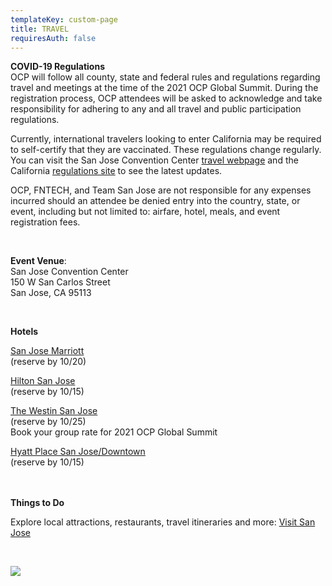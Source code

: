 ```yaml
---
templateKey: custom-page
title: TRAVEL
requiresAuth: false
---
```

**COVID-19 Regulations**\
OCP will follow all county, state and federal rules and regulations regarding travel and meetings at the time of the 2021 OCP Global Summit. During the registration process, OCP attendees will be asked to acknowledge and take responsibility for adhering to any and all travel and public participation regulations. 

Currently, international travelers looking to enter California may be required to self-certify that they are vaccinated. These regulations change regularly. You can visit the San Jose Convention Center [travel webpage](https://www.sanjose.org/sanjoselove/travel) and the California [regulations site](https://covid19.ca.gov/safer-economy/) to see the latest updates. 

OCP, FNTECH, and Team San Jose are not responsible for any expenses incurred should an attendee be denied entry into the country, state, or event, including but not limited to: airfare, hotel, meals, and event registration fees.

<br>

**Event Venue**: \
San Jose Convention Center\
150 W San Carlos Street\
San Jose, CA 95113

<br>

**Hotels**

[San Jose Marriott](https://book.passkey.com/go/OCP2021SJ)\
(reserve by 10/20)

[Hilton San Jose](https://www.hilton.com/en/hi/groups/personalized/S/SJCSHHF-OCP-20211106/index.jhtml?WT.mc_id=POG)\
(reserve by 10/15)

[The Westin San Jose](https://www.marriott.com/hotels/travel/sjcwi-the-westin-san-jose/)\
(reserve by 10/25)\
Book your group rate for 2021 OCP Global Summit

[Hyatt Place San Jose/Downtown](https://www.hyatt.com/en-US/group-booking/SJCZJ/G-OCPG)\
(reserve by 10/15)\
\
<br>

**Things to Do**

Explore local attractions, restaurants, travel itineraries and more: [Visit San Jose](https://www.sanjose.org/trip-ideas/itineraries)

<br>

![](/img/5be413b49634c8549c9c814ccf230b985c20a6eb-2.jpg)
